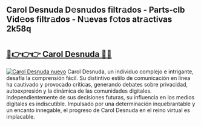 ## Carol Desnuda D𝚎sn𝚞dos filtr𝚊dos - Parts-cIb Vid𝚎os filtr𝚊dos - N𝚞evas f𝚘tos atr𝚊ctivas 2k58q

# <h2><a href="http://mb0rrzy.tromn.icu/?c=Carol+Desnuda">🔗👉👉👉 Carol Desnuda 🔗🔗</a></h2>

[![Carol Desnuda nuevo](https://i.imgur.com/pEAQMta.gif)](http://mb0rrzy.tromn.icu/?c=Carol+Desnuda)
Carol Desnuda, un individuo complejo e intrigante, desafía la comprensión fácil. Su distintivo estilo de comunicación en línea ha cautivado y provocado críticas, generando debates sobre privacidad, autoexpresión y la dinámica de las comunidades digitales. Independientemente de sus decisiones futuras, su influencia en los medios digitales es indiscutible. Impulsado por una determinación inquebrantable y un encanto innegable, el progreso de Carol Desnuda en el reino virtual es implacable.
